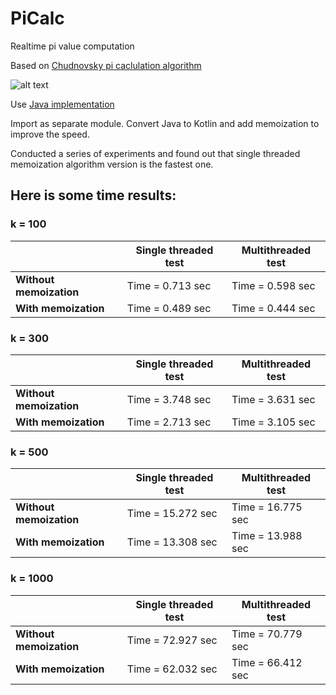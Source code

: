 # PiCalc
Realtime pi value computation

Based on [Chudnovsky pi caclulation algorithm](https://www.craig-wood.com/nick/articles/pi-chudnovsky/)

![alt text](https://www.craig-wood.com/nick/images/math/13e67da9779a237b0d3b4b0fa5d70d12.png)

Use [Java implementation](https://github.com/lemmingapex/ChudnovskyAlgorithm)

Import as separate module. Convert Java to Kotlin and add memoization to improve the speed.

Сonducted a series of experiments and found out that single threaded memoization algorithm version is the fastest one.


## Here is some time results:

### k = 100

                        | Single threaded test | Multithreaded test
----------------------- | -------------------- | ------------------
**Without memoization** | Time = 0.713 sec     | Time = 0.598 sec
**With memoization**    | Time = 0.489 sec     | Time = 0.444 sec

### k = 300

                        | Single threaded test | Multithreaded test
----------------------- | -------------------- | ------------------
**Without memoization** | Time = 3.748 sec     | Time = 3.631 sec
**With memoization**    | Time = 2.713 sec     | Time = 3.105 sec

### k = 500

                        | Single threaded test | Multithreaded test
----------------------- | -------------------- | ------------------
**Without memoization** | Time = 15.272 sec     | Time = 16.775 sec
**With memoization**    | Time = 13.308 sec     | Time = 13.988 sec

### k = 1000

                        | Single threaded test | Multithreaded test
----------------------- | -------------------- | ------------------
**Without memoization** | Time = 72.927 sec     | Time = 70.779 sec
**With memoization**    | Time = 62.032 sec     | Time = 66.412 sec
